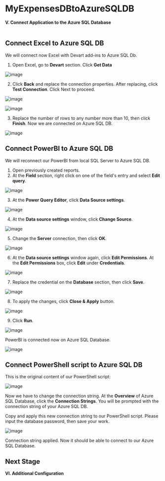 # MyExpensesDBtoAzureSQLDB

**V. Connect Application to the Azure SQL Database**
<br/>
<br/>


**Connect Excel to Azure SQL DB**
------------------------------------------------------------------------------------------------------------------------------------
We will connect now Excel with Devart add-ins to Azure SQL Db.

1. Open Excel, go to **Devart** section. Click **Get Data**

![image](https://user-images.githubusercontent.com/95063830/158174289-587f6246-ae03-4a7c-a00d-6175bdd88683.png)

2. Click **Back** and replace the connection properties. After replacing, click **Test Connection**. Click Next to proceed.

![image](https://user-images.githubusercontent.com/95063830/158174905-076aef2a-04fe-4742-90df-e38ad305e08d.png)

![image](https://user-images.githubusercontent.com/95063830/158174963-9e5edb36-37ae-4141-9593-61cb2cc5131d.png)

3. Replace the number of rows to any number more than 10, then click **Finish**. Now we are connected on Azure SQL DB.

![image](https://user-images.githubusercontent.com/95063830/158175177-f395fc14-ffa5-4600-81dc-ccfb90dae4ca.png)


**Connect PowerBI to Azure SQL DB**
------------------------------------------------------------------------------------------------------------------------------------
We will reconnect our PowerBI from local SQL Server to Azure SQL DB.

1. Open previously created reports.
2. At the **Field** section, right click on one of the field's entry and select **Edit query**.

![image](https://user-images.githubusercontent.com/95063830/158176082-e2144c39-9023-4f1d-9060-29291c5eb80a.png)

3. At the **Power Query Editor**, click **Data Source settings**.

![image](https://user-images.githubusercontent.com/95063830/158176638-9a0b5c66-ae3b-42c4-ae29-f38541bf3b78.png)

4. At the **Data source settings** window, click **Change Source**.

![image](https://user-images.githubusercontent.com/95063830/158176789-c54753b4-6096-447e-ad27-34288a76d9ed.png)

5. Change the **Server** connection, then click **OK**.

![image](https://user-images.githubusercontent.com/95063830/158177040-df1bb260-f1b3-4744-b6e2-337c7233eafb.png)

6. At the **Data source settings** window again, click **Edit Permissions**. At the **Edit Permissions** box, click **Edit** under **Credentials**.

![image](https://user-images.githubusercontent.com/95063830/158177244-9633ef6e-0415-4849-af19-010b0c78315f.png)

7. Replace the credential on the **Database** section, then click **Save**.

![image](https://user-images.githubusercontent.com/95063830/158177361-ee4fb36d-d841-4f2c-8231-ae43d798efc4.png)

8. To apply the changes, click **Close & Apply** button.

![image](https://user-images.githubusercontent.com/95063830/158181096-2b09a93f-7a4b-4ffd-bbc2-f0da62857a26.png)

9. Click **Run**.

![image](https://user-images.githubusercontent.com/95063830/158181164-4542195d-486f-4fb5-b4e8-7df56977b249.png)

PowerBI is connected now on Azure SQL Database.

![image](https://user-images.githubusercontent.com/95063830/158181311-ca8a30b0-4eba-4cc0-9e5a-c6c4992e20ab.png)


**Connect PowerShell script to Azure SQL DB**
------------------------------------------------------------------------------------------------------------------------------------
This is the original content of our PowerShell script:

![image](https://user-images.githubusercontent.com/95063830/158324076-e39517bd-5e63-420e-a646-cf6145685bb5.png)

Now we have to change the connection string. At the **Overview** of Azure SQL Database, click the **Connection Strings**. You will be prompted with the connection string of your Azure SQL DB.

Copy and apply this new connection string to our PowerShell script. Please input the database password, then save your work.

![image](https://user-images.githubusercontent.com/95063830/158324723-57c6990d-4c58-466c-aa92-5d947942e13e.png)

Connection string applied. Now it should be able to connect to our Azure SQL Database.


**Next Stage**
------------------------------------------------------------------------------------------------------------------------------------

**VI. Additional Configuration**

